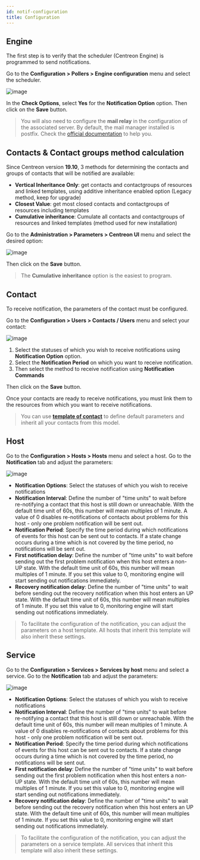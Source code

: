 ```yaml
---
id: notif-configuration
title: Configuration
---
```


## Engine

The first step is to verify that the scheduler (Centreon Engine) is programmed to send notifications.

Go to the **Configuration > Pollers > Engine configuration** menu and select the scheduler.

![image](assets/alerts/notif_engine_conf.png)

In the **Check Options**, select **Yes** for the **Notification Option** option. Then click on the **Save** button.

> You will also need to configure the **mail relay** in the configuration of the associated server.
> By default, the mail manager installed is postfix. Check the [official documentation](http://www.postfix.org/BASIC_CONFIGURATION_README.html) to help you.


## Contacts & Contact groups method calculation

Since Centreon version **19.10**, 3 methods for determining the contacts and groups of contacts that will be notified
are available:

* **Vertical Inheritance Only**: get contacts and contactgroups of resources and linked templates, using additive
  inheritance enabled option (Legacy method, keep for upgrade)
* **Closest Value**: get most closed contacts and contactgroups of resources including templates
* **Cumulative inheritance**: Cumulate all contacts and contactgroups of resources and linked templates (method used
  for new installation)

Go to the **Administration > Parameters > Centreon UI** menu and select the desired option:

![image](assets/alerts/notif_centreon_config.png)

Then click on the **Save** button.

> The **Cumulative inheritance** option is the easiest to program.

## Contact

To receive notification, the parameters of the contact must be configured.

Go to the **Configuration > Users > Contacts / Users** menu and select your contact:

![image](assets/alerts/notif_contact_config.png)

1. Select the statuses of which you wish to receive notifications using **Notification Option** option.
2. Select the **Notification Period** on which you want to receive notification.
3. Then select the method to receive notification using **Notification Commands**

Then click on the **Save** button.

Once your contacts are ready to receive notifications, you must link them to the resources from which you want to
receive notifications.

> You can use **[template of
> contact](../monitoring/templates.html#contact-templates)** to define default
> parameters and inherit all your contacts from this model.

## Host

Go to the **Configuration > Hosts > Hosts** menu and select a host. Go to the **Notification** tab and adjust the
parameters:

![image](assets/alerts/notif_host_config.png)

* **Notification Options**: Select the statuses of which you wish to receive notifications
* **Notification Interval**: Define the number of "time units" to wait before re-notifying a contact that this host is
  still down or unreachable. With the default time unit of 60s, this number will mean multiples of 1 minute. A value of
  0 disables re-notifications of contacts about problems for this host - only one problem notification will be sent out.
* **Notification Period**: Specify the time period during which notifications of events for this host can be sent out
  to contacts. If a state change occurs during a time which is not covered by the time period, no notifications will be
  sent out.
* **First notification delay**: Define the number of "time units" to wait before sending out the first problem
  notification when this host enters a non-UP state. With the default time unit of 60s, this number will mean multiples
  of 1 minute. If you set this value to 0, monitoring engine will start sending out notifications immediately.
* **Recovery notification delay**: Define the number of "time units" to wait before sending out the recovery
  notification when this host enters an UP state. With the default time unit of 60s, this number will mean multiples of
  1 minute. If you set this value to 0, monitoring engine will start sending out notifications immediately.

> To facilitate the configuration of the notification, you can adjust the parameters on a host template. All hosts that
> inherit this template will also inherit these settings.

## Service

Go to the **Configuration > Services > Services by host** menu and select a service. Go to the **Notification** tab and
adjust the parameters:

![image](assets/alerts/notif_service_config.png)

* **Notification Options**: Select the statuses of which you wish to receive notifications
* **Notification Interval**: Define the number of "time units" to wait before re-notifying a contact that this host is
  still down or unreachable. With the default time unit of 60s, this number will mean multiples of 1 minute. A value of
  0 disables re-notifications of contacts about problems for this host - only one problem notification will be sent out.
* **Notification Period**: Specify the time period during which notifications of events for this host can be sent out
  to contacts. If a state change occurs during a time which is not covered by the time period, no notifications will be
  sent out.
* **First notification delay**: Define the number of "time units" to wait before sending out the first problem
  notification when this host enters a non-UP state. With the default time unit of 60s, this number will mean multiples
  of 1 minute. If you set this value to 0, monitoring engine will start sending out notifications immediately.
* **Recovery notification delay**: Define the number of "time units" to wait before sending out the recovery
  notification when this host enters an UP state. With the default time unit of 60s, this number will mean multiples of
  1 minute. If you set this value to 0, monitoring engine will start sending out notifications immediately.

> To facilitate the configuration of the notification, you can adjust the parameters on a service template. All services
> that inherit this template will also inherit these settings.
